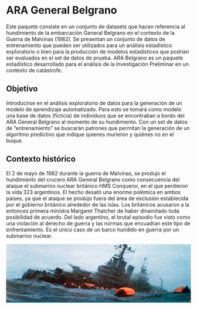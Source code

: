 # ARA General Belgrano
Este paquete consiste en un conjunto de datasets que hacen referencia al hundimiento de la embarcación General Belgrano en el contexto de la Guerra de Malvinas (1982). Se presentan un conjunto de datos de entrenamiento que pueden ser utilizados para un análisis estadístico exploratorio o bien para la producción de modelos estadísticos que podrían ser evaluados en el set de datos de prueba. ARA Belgrano es un paquete estadístico desarrollado para el análisis de la Investigación Preliminar en un contexto de catástrofe. 

## Objetivo 
Introducirse en el análisis exploratorio de datos para la generación de un modelo de aprendizaje automatizado. Para esto se tomará como modelo una base de datos (ficticia) de individuos que se encontraban a bordo del ARA General Belgrano al momento de su hundimiento. Con un set de datos de “entrenamiento” se buscarán patrones que permitan la generación de un algoritmo predictivo que indique quienes murieron y quiénes no en el buque.

## Contexto histórico
El 2 de mayo de 1982 durante la guerra de Malvinas, se produjo el hundimiento del crucero ARA General Belgrano como consecuencia del ataque el submarino nuclear británico HMS Conqueror, en el que perdieron la vida 323 argentinos. El hecho desató una enorme polémica en ambos países, ya que el ataque se produjo fuera del área de exclusión establecida por el gobierno británico alrededor de las islas. Los británicos acusaron a la entonces primera ministra Margaret Thatcher de haber dinamitado toda posibilidad de acuerdo. Del lado argentino, el brutal episodio fue visto como una violación al derecho de guerra y las normas que encuadran este tipo de enfrentamiento. Es el único caso de un barco hundido en guerra por un submarino nuclear.


![Screenshot](crucero_gral_belgrano.jpg)

